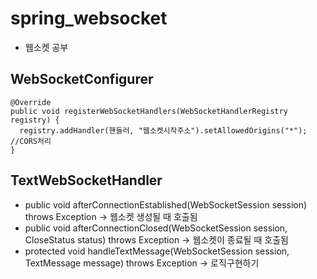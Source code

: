 # spring_websocket
- 웹소켓 공부


## WebSocketConfigurer
~~~
@Override
public void registerWebSocketHandlers(WebSocketHandlerRegistry registry) {
  registry.addHandler(핸들러, "웹소켓시작주소").setAllowedOrigins("*"); //CORS처리
}
~~~

## TextWebSocketHandler
- public void afterConnectionEstablished(WebSocketSession session) throws Exception -> 웹소켓 생성될 때 호출됨
- public void afterConnectionClosed(WebSocketSession session, CloseStatus status) throws Exception -> 웹소켓이 종료될 때 호출됨
- protected void handleTextMessage(WebSocketSession session, TextMessage message) throws Exception -> 로직구현하기
